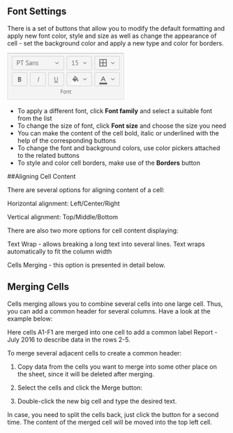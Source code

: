 ## Font Settings

There is a set of buttons that allow you to modify the default formatting and apply new font color, style and size as well as change the appearance of cell - set the background color and apply a new type and color for borders. 

![Format of Cells](img/formatting_cells.png)

- To apply a different font, click **Font family** and select a suitable font from the list
- To change the size of font, click **Font size** and choose the size you need
- You can make the content of the cell bold, italic or underlined with the help of the corresponding buttons
- To change the font and background colors, use color pickers attached to the related buttons
- To style and color cell borders, make use of the **Borders** button

##Aligning Cell Content

There are several options for aligning content of a cell:

Horizontal alignment: Left/Center/Right



Vertical alignment: Top/Middle/Bottom



There are also two more options for cell content displaying:

Text Wrap - allows breaking a long text into several lines. Text wraps automatically to fit the column width 



Cells Merging - this option is presented in detail below.



## Merging Cells 

Cells merging allows you to combine several cells into one large cell. Thus, you can add 
a common header for several columns. Have a look at the example below:

 

Here cells A1-F1 are merged into one cell to add a common label Report - July 2016 to describe data in the rows 2-5.

To merge several adjacent cells to create a common header:

1. Copy data from the cells you want to merge into some other place on the sheet, since it will be deleted after merging.

2. Select the cells and click the Merge button:

 

3. Double-click the new big cell and type the desired text.

In case, you need to split the cells back, just click the button for a second time. The content of the merged cell will be moved into the top left cell.

